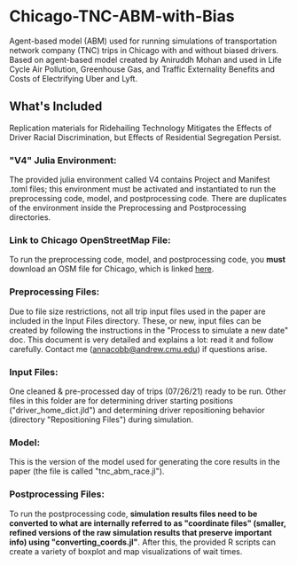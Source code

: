 # Chicago-TNC-ABM-with-Bias
Agent-based model (ABM) used for running simulations of transportation network company (TNC) trips in Chicago with and without biased drivers.
Based on agent-based model created by Aniruddh Mohan and used in Life Cycle Air Pollution, Greenhouse Gas, and Traffic Externality Benefits and Costs of Electrifying Uber and Lyft.

## What's Included
Replication materials for Ridehailing Technology Mitigates the Effects of Driver Racial Discrimination, but Effects of Residential Segregation Persist.
### "V4" Julia Environment:
The provided julia environment called V4 contains Project and Manifest .toml files; this environment must be activated and instantiated to run the preprocessing code, model, and postprocessing code. There are duplicates of the environment inside the Preprocessing and Postprocessing directories.
### Link to Chicago OpenStreetMap File:
To run the preprocessing code, model, and postprocessing code, you **must** download an OSM file for Chicago, which is linked [here](https://download.bbbike.org/osm/bbbike/Chicago/).
### Preprocessing Files:
Due to file size restrictions, not all trip input files used in the paper are included in the Input Files directory. These, or new, input files can be created by following the instructions in the "Process to simulate a new date" doc. This document is very detailed and explains a lot: read it and follow carefully. Contact me (annacobb@andrew.cmu.edu) if questions arise.
### Input Files: 
One cleaned & pre-processed day of trips (07/26/21) ready to be run. Other files in this folder are for determining driver starting positions ("driver_home_dict.jld") and determining driver repositioning behavior (directory "Repositioning Files") during simulation. 
### Model:
This is the version of the model used for generating the core results in the paper (the file is called "tnc_abm_race.jl").
### Postprocessing Files:
To run the postprocessing code, **simulation results files need to be converted to what are internally referred to as "coordinate files" (smaller, refined versions of the raw simulation results that preserve important info) using "converting_coords.jl"**. After this, the provided R scripts can create a variety of boxplot and map visualizations of wait times.

